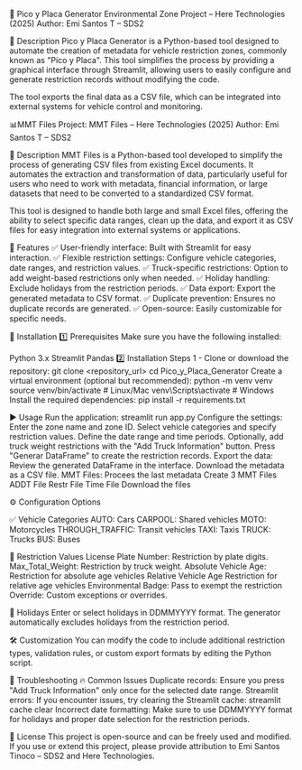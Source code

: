 🚦 Pico y Placa Generator
Environmental Zone Project – Here Technologies (2025)
Author: Emi Santos T – SDS2

  📄 Description
  Pico y Placa Generator is a Python-based tool designed to automate the creation of metadata for vehicle restriction zones,   commonly known as "Pico y Placa". This tool simplifies the process by providing a graphical interface through Streamlit,     allowing users to easily configure and generate restriction records without modifying the code.

  The tool exports the final data as a CSV file, which can be integrated into external systems for vehicle control and         monitoring.

📊MMT Files
Project: MMT Files – Here Technologies (2025)
Author: Emi Santos T – SDS2


  📄 Description
  MMT Files is a Python-based tool developed to simplify the process of generating CSV files from existing Excel               documents. It automates the extraction and transformation of data, particularly useful for users who need to work with       metadata, financial information, or large datasets that need to be converted to a standardized CSV format.
      
  This tool is designed to handle both large and small Excel files, offering the ability to select specific data ranges,       clean up the data, and export it as CSV files for easy integration into external systems or applications.
      

🚀 Features
✅ User-friendly interface: Built with Streamlit for easy interaction.
✅ Flexible restriction settings: Configure vehicle categories, date ranges, and restriction values.
✅ Truck-specific restrictions: Option to add weight-based restrictions only when needed.
✅ Holiday handling: Exclude holidays from the restriction periods.
✅ Data export: Export the generated metadata to CSV format.
✅ Duplicate prevention: Ensures no duplicate records are generated.
✅ Open-source: Easily customizable for specific needs.

🔧 Installation
1️⃣ Prerequisites
Make sure you have the following installed:

Python 3.x
Streamlit
Pandas
2️⃣ Installation Steps
1 - Clone or download the repository:
git clone <repository_url>
cd Pico_y_Placa_Generator
Create a virtual environment (optional but recommended):
python -m venv venv
source venv/bin/activate  # Linux/Mac
venv\Scripts\activate      # Windows
Install the required dependencies:
pip install -r requirements.txt

▶️ Usage
  Run the application:
    streamlit run app.py
  Configure the settings:
    Enter the zone name and zone ID.
    Select vehicle categories and specify restriction values.
    Define the date range and time periods.
    Optionally, add truck weight restrictions with the "Add Truck Information" button.
    Press "Generar DataFrame" to create the restriction records.
  Export the data:
    Review the generated DataFrame in the interface.
    Download the metadata as a CSV file.
  MMT Files:
    Procees the last metadata
    Create 3 MMT Files 
      ADDT File
      Restr File
      Time File
    Download the files

⚙️ Configuration Options

✅ Vehicle Categories
  AUTO: Cars
  CARPOOL: Shared vehicles
  MOTO: Motorcycles
  THROUGH_TRAFFIC: Transit vehicles
  TAXI: Taxis
  TRUCK: Trucks
  BUS: Buses

🛑 Restriction Values
License Plate Number: Restriction by plate digits.
Max_Total_Weight: Restriction by truck weight.
Absolute Vehicle Age: Restriction for absolute age vehicles 
Relative Vehicle Age Restriction for relative age vehicles 
Environmental Badge: Pass to exempt the restriction
Override: Custom exceptions or overrides.

📆 Holidays
Enter or select holidays in DDMMYYYY format.
The generator automatically excludes holidays from the restriction period.

🛠️ Customization
You can modify the code to include additional restriction types, validation rules, or custom export formats by editing the Python script.

🐞 Troubleshooting
  🔥 Common Issues
  Duplicate records: Ensure you press "Add Truck Information" only once for the selected date range.
  Streamlit errors: If you encounter issues, try clearing the Streamlit cache:
    streamlit cache clear
  Incorrect date formatting: Make sure to use DDMMYYYY format for holidays and proper date selection for the restriction periods.

📝 License
This project is open-source and can be freely used and modified.
If you use or extend this project, please provide attribution to Emi Santos Tinoco – SDS2 and Here Technologies.
